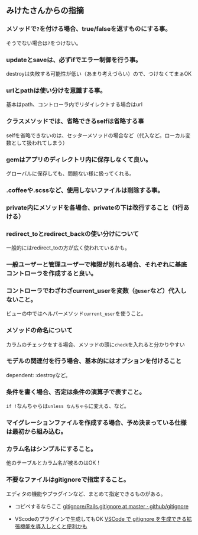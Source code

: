 ## みけたさんからの指摘
### メソッドで`?`を付ける場合、true/falseを返すものにする事。
そうでない場合は`?`をつけない。
### updateとsaveは、必ずifでエラー制御を行う事。
destroyは失敗する可能性が低い（あまり考えづらい）ので、つけなくてまぁOK
### urlとpathは使い分けを意識する事。
基本はpath、コントローラ内でリダイレクトする場合はurl
### クラスメソッドでは、省略できるselfは省略する事
selfを省略できないのは、セッターメソッドの場合など（代入など。ローカル変数として扱われてしまう）
### gemはアプリのディレクトリ内に保存しなくて良い。
グローバルに保存しても、問題ない様に扱ってくれる。
### .coffeeや.scssなど、使用しないファイルは削除する事。
### private内にメソッドを各場合、privateの下は改行すること（1行あける）
### redirect_toとredirect_backの使い分けについて
一般的にはredirect_toの方が広く使われているかも。
### 一般ユーザーと管理ユーザーで権限が別れる場合、それぞれに基底コントローラを作成すると良い。
### コントローラでわざわざcurrent_userを変数（`@user`など）代入しないこと。
ビューの中ではヘルパーメソッド`current_user`を使うこと。
### メソッドの命名について
カラムのチェックをする場合、メソッドの頭に`check`を入れると分かりやすい
### モデルの関連付を行う場合、基本的にはオプションを付けること
dependent: :destroyなど。
### 条件を書く場合、否定は条件の演算子で表すこと。
`if !`なんちゃらは`unless なんちゃら`に変える、など。
### マイグレーションファイルを作成する場合、予め決まっている仕様は最初から組み込む。
### カラム名はシンプルにすること。
他のテーブルとカラム名が被るのはOK！
### 不要なファイルはgitignoreで指定すること。
エディタの機能やプラグインなど、まとめて指定できるものがある。
- コピペするならここ
[gitignore/Rails.gitignore at master · github/gitignore](https://github.com/github/gitignore/blob/master/Rails.gitignore)

- VScodeのプラグインで生成してもOK
[VSCode で gitignore を生成できる拡張機能を導入しとくと便利かも](https://loumo.jp/archives/23116)

